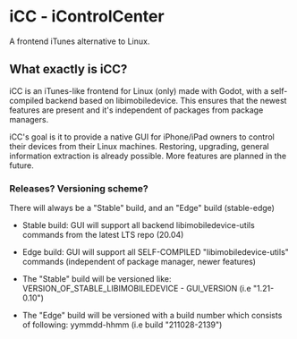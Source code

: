 # iCC - iControlCenter

A frontend iTunes alternative to Linux.

## What exactly is iCC?

iCC is an iTunes-like frontend for Linux (only) made with Godot, with a self-compiled backend based on libimobiledevice.
This ensures that the newest features are present and it's independent of packages from package managers.

iCC's goal is it to provide a native GUI for iPhone/iPad owners to control their devices from their Linux machines.
Restoring, upgrading, general information extraction is already possible. More features are planned in the future.

### Releases? Versioning scheme?

There will always be a "Stable" build, and an "Edge" build (stable-edge)

- Stable build: GUI will support all backend libimobiledevice-utils commands from the latest LTS repo (20.04)
- Edge build: GUI will support all SELF-COMPILED "libimobiledevice-utils" commands (independent of package manager, newer features)

- The "Stable" build will be versioned like: VERSION_OF_STABLE_LIBIMOBILEDEVICE - GUI_VERSION (i.e "1.21-0.10")
- The "Edge" build will be versioned with a build number which consists of following: yymmdd-hhmm (i.e build "211028-2139")
